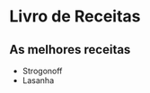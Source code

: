 <h1>Livro de Receitas</h1>
<h2>As melhores receitas</h2>
<ul>
    <li>Strogonoff</li>
    <li>Lasanha</li>
</ul>

